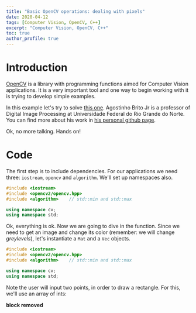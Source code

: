 ```yaml
---
title: "Basic OpenCV operations: dealing with pixels"
date: 2020-04-12
tags: [Computer Vision, OpenCV, C++]
excerpt: "Computer Vision, OpenCV, C++"
toc: true
author_profile: true
---
```


# Introduction

[OpenCV](https://opencv.org/) is a library with programming functions aimed for Computer Vision applications. It is a very important tool and one way to begin working with it is trying to develop simple examples.

In this example let's try to solve [this one](https://agostinhobritojr.github.io/tutorial/pdi/#_exerc%C3%ADcios). Agostinho Brito Jr is a professor of Digital Image Processing at Universidade Federal do Rio Grande do Norte. You can find more about his work in [his personal github page](https://agostinhobritojr.github.io).

Ok, no more talking. Hands on!

# Code

The first step is to include dependencies. For our applications we need three: ```iostream```, ```opencv``` and ```algorithm```. We'll set up namespaces also.

```cpp
#include <iostream>
#include <opencv2/opencv.hpp>
#include <algorithm>    // std::min and std::max

using namespace cv;
using namespace std;

```

Ok, everything is ok. Now we are going to dive in the function. Since we need to get an image and change its color (remember: we will change *greylevels*), let's instantiate a ```Mat``` and a ```Vec``` objects.

```cpp
#include <iostream>
#include <opencv2/opencv.hpp>
#include <algorithm>    // std::min and std::max

using namespace cv;
using namespace std;

```


Note the user will input two points, in order to draw a rectangle. For this, we'll use an array of ints:

**block removed**


